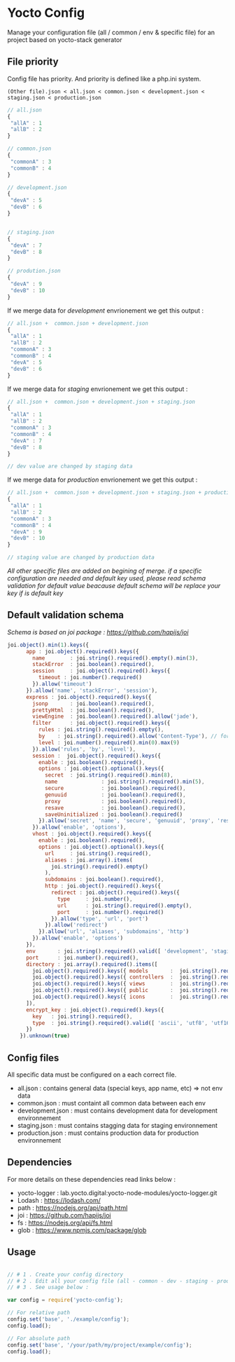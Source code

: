 # Yocto Config

Manage your configuration file (all / common / env  & specific file) for an project based on yocto-stack generator

## File priority 

Config file has priority. And priority is defined like a php.ini system.

```pre
(Other file).json < all.json < common.json < development.json < staging.json < production.json
```

```javascript
// all.json
{
 "allA" : 1
 "allB" : 2
}

// common.json
{
 "commonA" : 3
 "commonB" : 4
}

// development.json
{
 "devA" : 5
 "devB" : 6
}


// staging.json
{
 "devA" : 7
 "devB" : 8
}

// prodution.json
{
 "devA" : 9
 "devB" : 10
}
```

If we merge data for *development* envrionement we get this output : 

```javascript
// all.json +  common.json + development.json
{
 "allA" : 1
 "allB" : 2
 "commonA" : 3
 "commonB" : 4
 "devA" : 5
 "devB" : 6
}
```

If we merge data for *staging* envrionement we get this output : 

```javascript
// all.json +  common.json + development.json + staging.json
{
 "allA" : 1
 "allB" : 2
 "commonA" : 3
 "commonB" : 4
 "devA" : 7
 "devB" : 8
}

// dev value are changed by staging data
```

If we merge data for *production* envrionement we get this output : 

```javascript
// all.json +  common.json + development.json + staging.json + production.json
{
 "allA" : 1
 "allB" : 2
 "commonA" : 3
 "commonB" : 4
 "devA" : 9
 "devB" : 10
}

// staging value are changed by production data
```

*All other specific files are added on begining of merge. if a specific configuration are needed and default key used, please read schema validation for default value beacause default schema will be replace your key if is default key*

## Default validation schema

*Schema is based on joi package : https://github.com/hapijs/joi*

```javascript 
joi.object().min(1).keys({
      app : joi.object().required().keys({
        name        : joi.string().required().empty().min(3),
        stackError  : joi.boolean().required(),
        session     : joi.object().required().keys({
          timeout : joi.number().required()
        }).allow('timeout')        
      }).allow('name', 'stackError', 'session'),
      express : joi.object().required().keys({
        jsonp       : joi.boolean().required(),
        prettyHtml  : joi.boolean().required(),
        viewEngine  : joi.boolean().required().allow('jade'),
        filter      : joi.object().required().keys({
          rules : joi.string().required().empty(),
          by    : joi.string().required().allow('Content-Type'), // for the moment only allow content type
          level : joi.number().required().min(0).max(9)
        }).allow('rules', 'by', 'level'),
        session :  joi.object().required().keys({
          enable : joi.boolean().required(),
          options : joi.object().optional().keys({
            secret  : joi.string().required().min(8),
            name              : joi.string().required().min(5),
            secure            : joi.boolean().required(),
            genuuid           : joi.boolean().required(),            
            proxy             : joi.boolean().required(),
            resave            : joi.boolean().required(),
            saveUninitialized : joi.boolean().required()                        
          }).allow('secret', 'name', 'secure', 'genuuid', 'proxy', 'resave', 'saveUninitialized')
        }).allow('enable', 'options'),
        vhost : joi.object().required().keys({
          enable : joi.boolean().required(),
          options : joi.object().optional().keys({
            url     : joi.string().required(),
            aliases : joi.array().items(
              joi.string().required().empty()
            ),
            subdomains : joi.boolean().required(),
            http : joi.object().required().keys({
              redirect : joi.object().required().keys({
                type     : joi.number(),
                url      : joi.string().required().empty(),
                port     : joi.number().required()
              }).allow('type', 'url', 'port')
            }).allow('redirect') 
          }).allow('url', 'aliases', 'subdomains', 'http')
        }).allow('enable', 'options')
      }),
      env       : joi.string().required().valid([ 'development', 'staging', 'production' ]),
      port      : joi.number().required(),
      directory : joi.array().required().items([
        joi.object().required().keys({ models       :  joi.string().required().empty().min(3) }),
        joi.object().required().keys({ controllers  :  joi.string().required().empty().min(3) }),
        joi.object().required().keys({ views        :  joi.string().required().empty().min(3) }),
        joi.object().required().keys({ public       :  joi.string().required().empty().min(3) }),
        joi.object().required().keys({ icons        :  joi.string().required().empty().min(3) })                                
      ]),
      encrypt_key : joi.object().required().keys({
        key   : joi.string().required(),
        type  : joi.string().required().valid([ 'ascii', 'utf8', 'utf16le', 'ucs2', 'base64', 'binary', 'hex' ])
      })
    }).unknown(true)
```


## Config files 

All specific data must be configured on a each correct file.

* all.json : contains general data (special keys, app name, etc) => not env data
* common.json : must containt all common data between each env
* development.json : must contains development data for development environnement
* staging.json : must contains stagging data for staging environnement
* production.json : must contains production data for production environnement 

## Dependencies 

For more details on these dependencies read links below :
- yocto-logger : lab.yocto.digital:yocto-node-modules/yocto-logger.git
- Lodash : https://lodash.com/
- path : https://nodejs.org/api/path.html
- joi : https://github.com/hapijs/joi
- fs : https://nodejs.org/api/fs.html
- glob : https://www.npmjs.com/package/glob

## Usage 

```javascript

// # 1 . Create your config directory
// # 2 . Edit all your config file (all - common - dev - staging - production) json file
// # 3 . See usage below : 

var config = require('yocto-config');

// For relative path
config.set('base', './example/config');
config.load();

// For absolute path
config.set('base', '/your/path/my/project/example/config');
config.load();
```
